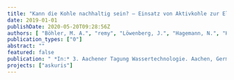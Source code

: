 ```yaml
---
title: "Kann die Kohle nachhaltig sein? – Einsatz von Aktivkohle zur Elimination von Spurenstoffen aus kommunalem Abwasser"
date: 2019-01-01
publishDate: 2020-05-20T09:28:56Z
authors: [ "Böhler, M. A.", "remy", "Löwenberg, J.", "Hagemann, N.", "Hernandez, A.", "Joss, A.", "McArdell, C. S." ]
publication_types: ["0"]
abstract: ""
featured: false
publication: " *In:* 3. Aachener Tagung Wassertechnologie. Aachen, Germany. 9-30 Oktober 2019"
projects: ["askuris"]
---
```


